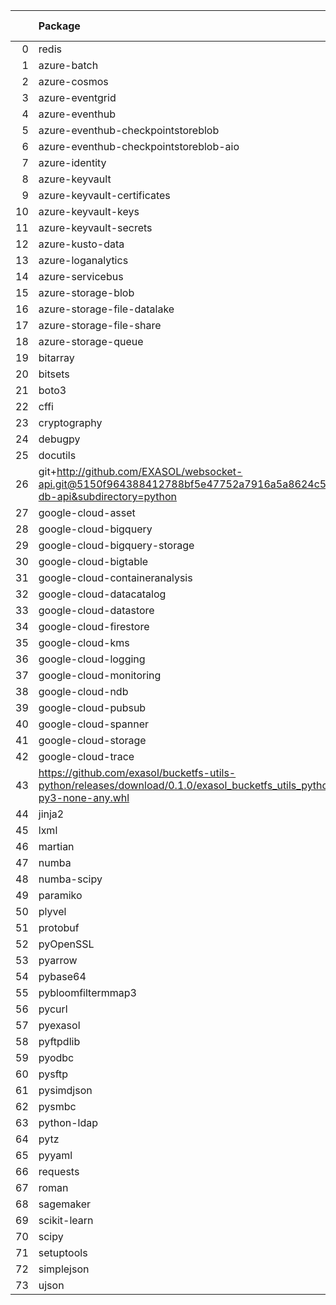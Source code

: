 <!-- markdown-link-check-disable -->

|    | Package                                                                                                                       | Version in 6.0.0     | Version in 6.1.0     | Status   |
|---:|:------------------------------------------------------------------------------------------------------------------------------|:---------------------|:---------------------|:---------|
|  0 | redis                                                                                                                         | 4.5.3                | 4.5.4                | UPDATED  |
|  1 | azure-batch                                                                                                                   | 11.0.0               | 11.0.0               |          |
|  2 | azure-cosmos                                                                                                                  | 4.2.0                | 4.2.0                |          |
|  3 | azure-eventgrid                                                                                                               | 4.7.1                | 4.7.1                |          |
|  4 | azure-eventhub                                                                                                                | 5.7.0                | 5.7.0                |          |
|  5 | azure-eventhub-checkpointstoreblob                                                                                            | 1.1.4                | 1.1.4                |          |
|  6 | azure-eventhub-checkpointstoreblob-aio                                                                                        | 1.1.4                | 1.1.4                |          |
|  7 | azure-identity                                                                                                                | 1.6.1                | 1.6.1                |          |
|  8 | azure-keyvault                                                                                                                | 4.1.0                | 4.1.0                |          |
|  9 | azure-keyvault-certificates                                                                                                   | 4.3.0                | 4.3.0                |          |
| 10 | azure-keyvault-keys                                                                                                           | 4.4.0                | 4.4.0                |          |
| 11 | azure-keyvault-secrets                                                                                                        | 4.3.0                | 4.3.0                |          |
| 12 | azure-kusto-data                                                                                                              | 2.3.2                | 2.3.2                |          |
| 13 | azure-loganalytics                                                                                                            | 0.1.1                | 0.1.1                |          |
| 14 | azure-servicebus                                                                                                              | 7.5.0                | 7.5.0                |          |
| 15 | azure-storage-blob                                                                                                            | 12.9.0               | 12.9.0               |          |
| 16 | azure-storage-file-datalake                                                                                                   | 12.5.0               | 12.5.0               |          |
| 17 | azure-storage-file-share                                                                                                      | 12.6.0               | 12.6.0               |          |
| 18 | azure-storage-queue                                                                                                           | 12.1.6               | 12.1.6               |          |
| 19 | bitarray                                                                                                                      | 2.3.5                | 2.3.5                |          |
| 20 | bitsets                                                                                                                       | 0.8.3                | 0.8.3                |          |
| 21 | boto3                                                                                                                         | 1.20.37              | 1.20.37              |          |
| 22 | cffi                                                                                                                          | 1.15.0               | 1.15.0               |          |
| 23 | cryptography                                                                                                                  | 39.0.1               | 39.0.1               |          |
| 24 | debugpy                                                                                                                       | 1.5.1                | 1.5.1                |          |
| 25 | docutils                                                                                                                      | 0.18.1               | 0.18.1               |          |
| 26 | git+http://github.com/EXASOL/websocket-api.git@5150f964388412788bf5e47752a7916a5a8624c5#egg=exasol-db-api&subdirectory=python | No version specified | No version specified |          |
| 27 | google-cloud-asset                                                                                                            | 3.7.1                | 3.7.1                |          |
| 28 | google-cloud-bigquery                                                                                                         | 2.32.0               | 2.32.0               |          |
| 29 | google-cloud-bigquery-storage                                                                                                 | 2.11.0               | 2.11.0               |          |
| 30 | google-cloud-bigtable                                                                                                         | 2.4.0                | 2.4.0                |          |
| 31 | google-cloud-containeranalysis                                                                                                | 2.6.3                | 2.6.3                |          |
| 32 | google-cloud-datacatalog                                                                                                      | 3.6.2                | 3.6.2                |          |
| 33 | google-cloud-datastore                                                                                                        | 1.15.3               | 1.15.3               |          |
| 34 | google-cloud-firestore                                                                                                        | 2.3.4                | 2.3.4                |          |
| 35 | google-cloud-kms                                                                                                              | 2.10.1               | 2.10.1               |          |
| 36 | google-cloud-logging                                                                                                          | 2.7.0                | 2.7.0                |          |
| 37 | google-cloud-monitoring                                                                                                       | 2.8.0                | 2.8.0                |          |
| 38 | google-cloud-ndb                                                                                                              | 1.11.1               | 1.11.1               |          |
| 39 | google-cloud-pubsub                                                                                                           | 2.9.0                | 2.9.0                |          |
| 40 | google-cloud-spanner                                                                                                          | 3.12.1               | 3.12.1               |          |
| 41 | google-cloud-storage                                                                                                          | 2.0.0                | 2.0.0                |          |
| 42 | google-cloud-trace                                                                                                            | 1.5.1                | 1.5.1                |          |
| 43 | https://github.com/exasol/bucketfs-utils-python/releases/download/0.1.0/exasol_bucketfs_utils_python-0.1.0-py3-none-any.whl   | No version specified | No version specified |          |
| 44 | jinja2                                                                                                                        | 3.0.3                | 3.0.3                |          |
| 45 | lxml                                                                                                                          | 4.9.1                | 4.9.1                |          |
| 46 | martian                                                                                                                       | 1.4                  | 1.4                  |          |
| 47 | numba                                                                                                                         | 0.55.0               | 0.55.0               |          |
| 48 | numba-scipy                                                                                                                   | 0.3.0                | 0.3.0                |          |
| 49 | paramiko                                                                                                                      | 2.9.2                | 2.9.2                |          |
| 50 | plyvel                                                                                                                        | 1.4.0                | 1.4.0                |          |
| 51 | protobuf                                                                                                                      | 3.19.5               | 3.19.5               |          |
| 52 | pyOpenSSL                                                                                                                     | 23.0.0               | 23.0.0               |          |
| 53 | pyarrow                                                                                                                       | 6.0.1                | 6.0.1                |          |
| 54 | pybase64                                                                                                                      | 1.2.1                | 1.2.1                |          |
| 55 | pybloomfiltermmap3                                                                                                            | 0.5.5                | 0.5.5                |          |
| 56 | pycurl                                                                                                                        | 7.44.1               | 7.44.1               |          |
| 57 | pyexasol                                                                                                                      | 0.23.3               | 0.23.3               |          |
| 58 | pyftpdlib                                                                                                                     | 1.5.6                | 1.5.6                |          |
| 59 | pyodbc                                                                                                                        | 4.0.32               | 4.0.32               |          |
| 60 | pysftp                                                                                                                        | 0.2.9                | 0.2.9                |          |
| 61 | pysimdjson                                                                                                                    | 4.0.3                | 4.0.3                |          |
| 62 | pysmbc                                                                                                                        | 1.0.23               | 1.0.23               |          |
| 63 | python-ldap                                                                                                                   | 3.4.0                | 3.4.0                |          |
| 64 | pytz                                                                                                                          | 2021.3               | 2021.3               |          |
| 65 | pyyaml                                                                                                                        | 6.0                  | 6.0                  |          |
| 66 | requests                                                                                                                      | 2.27.1               | 2.27.1               |          |
| 67 | roman                                                                                                                         | 3.3                  | 3.3                  |          |
| 68 | sagemaker                                                                                                                     | 2.72.3               | 2.72.3               |          |
| 69 | scikit-learn                                                                                                                  | 1.0.2                | 1.0.2                |          |
| 70 | scipy                                                                                                                         | 1.6.2                | 1.6.2                |          |
| 71 | setuptools                                                                                                                    | 65.5.1               | 65.5.1               |          |
| 72 | simplejson                                                                                                                    | 3.17.6               | 3.17.6               |          |
| 73 | ujson                                                                                                                         | 5.4.0                | 5.4.0                |          |